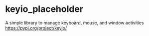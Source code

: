 # keyio_placeholder
A simple library to manage keyboard, mouse, and window activities
<br>
https://pypi.org/project/keyio/
